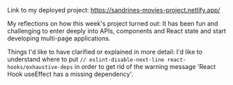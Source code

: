 Link to my deployed project: https://sandrines-movies-project.netlify.app/

My reflections on how this week's project turned out: It has been fun and challenging to enter deeply into APIs, components and React state and start developing multi-page applications.

Things I'd like to have clarified or explained in more detail: I'd like to understand where to put `// eslint-disable-next-line react-hooks/exhaustive-deps` in order to get rid of the warning message 'React Hook useEffect has a missing dependency'.
